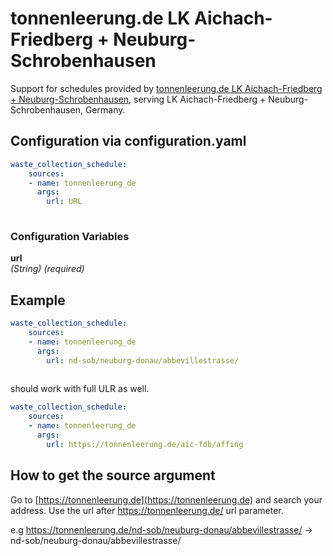 # tonnenleerung.de LK Aichach-Friedberg + Neuburg-Schrobenhausen

Support for schedules provided by [tonnenleerung.de LK Aichach-Friedberg + Neuburg-Schrobenhausen](https://tonnenleerung.de), serving LK Aichach-Friedberg + Neuburg-Schrobenhausen, Germany.

## Configuration via configuration.yaml

```yaml
waste_collection_schedule:
    sources:
    - name: tonnenleerung_de
      args:
        url: URL
        
```

### Configuration Variables

**url**  
*(String) (required)*

## Example

```yaml
waste_collection_schedule:
    sources:
    - name: tonnenleerung_de
      args:
        url: nd-sob/neuburg-donau/abbevillestrasse/
        
```

should work with full ULR as well.

```yaml
waste_collection_schedule:
    sources:
    - name: tonnenleerung_de
      args:
        url: https://tonnenleerung.de/aic-fdb/affing
```

## How to get the source argument

Go to [https://tonnenleerung.de](https://tonnenleerung.de) and search your address. Use the url after https://tonnenleerung.de/ url parameter.

e.g https://tonnenleerung.de/nd-sob/neuburg-donau/abbevillestrasse/ -> nd-sob/neuburg-donau/abbevillestrasse/
